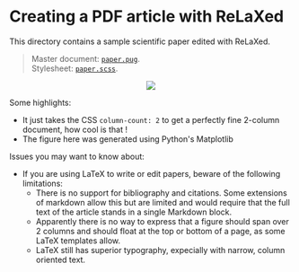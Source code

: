 # Creating a PDF article with ReLaXed

This directory contains a sample scientific paper edited with ReLaXed.

> Master document: [``paper.pug``](https://github.com/RelaxedJS/ReLaXed-examples/blob/master/examples/paper/paper.pug). <br/>
Stylesheet: [``paper.scss``](https://github.com/RelaxedJS/ReLaXed-examples/blob/master/examples/paper/paper.scss).

<p align=center><img src="https://github.com/RelaxedJS/ReLaXed-examples/raw/master/examples/paper/paper_screenshot.png"/></p>


Some highlights:

- It just takes the CSS ``column-count: 2`` to get a perfectly fine 2-column document, how cool is that !
- The figure here was generated using Python's Matplotlib


Issues you may want to know about:

- If you are using LaTeX to write or edit papers, beware of the following limitations:
  - There is no support for bibliography and citations. Some extensions of markdown allow this but are limited and would require that the full text of the article stands in a single Markdown block.
  - Apparently there is no way to express that a figure should span over 2 columns and should float at the top or bottom of a page, as some LaTeX templates allow.
  - LaTeX still has superior typography, expecially with narrow, column oriented text.
